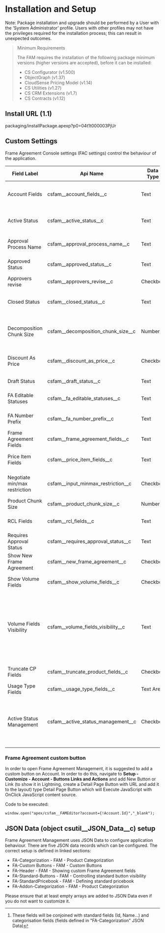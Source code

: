# Installation and Setup

Note: Package installation and upgrade should be performed by a User with the ‘System Administrator’ profile. Users with other profiles may not have the privileges required for the installation process; this can result in unexpected outcomes.

>Minimum Requirements
>
>The FAM requires the installation of the following package minimum versions (higher versions are accepted), before it can be installed:
>
>- CS Configurator (v1.500)
>- ObjectGraph (v1.37)
>- CloudSense Pricing Model (v1.14)
>- CS Utilities (v1.27)
>- CS CRM Extensions (v1.7)
>- CS Contracts (v1.12)

## Install URL (1.1)
packaging/installPackage.apexp?p0=04t1t000003PjUr

## Custom Settings
Frame Agreement Console settings (FAC settings) control the behaviour of the application. 

| Field Label | Api Name |  Data Type |  Description | Example |
| - | - | - | - | - | 
|Account Fields	|csfam__account_fields__c	|Text	|Additional fields to be shown in account table while associating them with Frame Agreement	|Name,csfam__Active__c,Type|
| Active Status	|csfam__active_status__c|	Text	|Used to define which Frame Agreement status value is used for activating Frame Agreement|	Active|
|Approval Process Name|	csfam__approval_process_name__c	|Text|	Name of the approval process which will be invoked as a result of the negotiation	|FA Approval|
|Approved Status |csfam__approved_status__c|	Text|	Once Frame Agreement is approved we will change the status to this value	|Approved|
|Approvers revise	|csfam__approvers_revise__c	|Checkbox|	Allow approver to edit FA while in "Pending" state.	|true|
|Closed Status|	csfam__closed_status__c	|Text|	Status of Frame Agreement once it becomes closed replaced. E.g. when a new version is activated. | Closed Replaced| 
|Decomposition Chunk Size | csfam__decomposition_chunk_size__c|	Number|	Number of items we will process on decomposition in one remote action. Used to tweak performance in case of issues with Salesforce limits.|	1000|
|Discount As Price	|csfam__discount_as_price__c	|Checkbox|	If selected, negotiated discount will be shown as new price instead of price difference.|	true|
|Draft Status|	csfam__draft_status__c	|Text	|Used to define which status will be used in Draft state|	Draft|
|FA Editable Statuses	|csfam__fa_editable_statuses__c|	Text|	CSV list of statuses in which editing and negotiation can happen	|Draft, Requires Approval|
|FA Number Prefix	|csfam__fa_number_prefix__c|	Text|	Prefix that is going to be assigned to Frame Agreement Number|	FA_|
|Frame Agreement Fields	|csfam__frame_agreement_fields__c|	Text|	Additional Frame Agreement fields to show in FAM|csconta__agreement_level__c, csconta__Valid_From__c|
|Price Item Fields	|csfam__price_item_fields__c	|Text	|Populate if additional fields should be displayed in Commercial Product lists [^1]|	cspmb__description__c,cspmb__recurring_cost__c|
Negotiate min/max restriction | csfam__input_minmax_restriction__c | Checkbox | When true prevents user to input value less than 0 and greater than charges original value. | true 
|Product Chunk Size|	csfam__product_chunk_size__c|	Number|	Size of products to be loaded in one remote action.|	100|
|RCL Fields	|csfam__rcl_fields__c	|Text|	Additional Rate Card Line fields used for filtering.	description__c|
|Requires Approval Status|	csfam__requires_approval_status__c	|Text|	Used to define which Frame Agreement status will be used when approval is required	|Requires Approval|
|Show New Frame Agreement	|csfam__new_frame_agreement__c	|Checkbox	|Toggle visibility of "New Frame Agreement" button	|true|
|Show Volume Fields|	csfam__show_volume_fields__c	|Checkbox	|If selected, additional volume and usage fields will be shown for each Commercial Product	|true|
|Volume Fields Visibility	|csfam__volume_fields_visibility__c|	Text|	Additional fields to be shown in account table while associating them with Frame Agreement. On the condition that csfam__show_volume_fields__c is set to true: here you can list volume fields you want to show. Fields are respresented with abbreviation (mv,mvp,muc,mucp)|	mv,mvp|
|Truncate CP Fields	|csfam__truncate_product_fields__c	|Checkbox	|Used to create a nicer UI by truncating long values in custom fields	|true|
|Usage Type Fields|	csfam__usage_type_fields__c|	Text Area|	Additional Usage type fields.|	cspmb__unit_of_measure__c|
|Active Status Management	|csfam__active_status_management__c	|Checkbox|	On threshold breach while negotiating: FAM will automatically change status of FA to requires_approval_status__c. If all charges are within the threshold limits, it will return it back to draft_status__c.|

### Frame Agreement custom button

In order to open Frame Agreement Management, it is suggested to add a custom button on Account. In order to do this, navigate to **Setup - Customize - Account - Buttons Links and Actions** and add New Button or Link (to show it in Lightning, create a Detail Page Button with URL and add it to the layout) type Detail Page Button which will Execute JavaScript with OnClick JavaScript content source.

Code to be executed:

`window.open("apex/csfam__FAMEditor?account={!Account.Id}","_blank");`

## JSON Data (object csutil__JSON_Data__c) setup

Frame Agreement Management uses JSON Data to configure application behaviour. There are five JSON data records which can be configured. The correct setup is defined in linked sections:

- FA-Categorization - FAM - Product Categorization
- FA-Custom Buttons - FAM - Custom Buttons
- FA-Header - FAM - Showing custom Frame Agreement fields
- FA-Standard-Buttons - FAM - Controlling standard button visibility
- FA-StandardPricebook - FAM - Defining standard pricebook
- FA-Addon-Categorization - FAM - Product Categorization

Please ensure that at least empty arrays are added to JSON Data even if you do not want to customize it. 



[^1]: These fields will be conjoined with standard fields (Id, Name...) and categorisation fields (fields defined in "FA-Categorization" JSON Data)